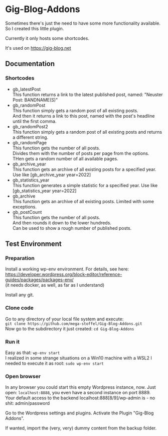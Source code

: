# Gig-Blog-Addons

Sometimes there's just the need to have some more functionality available. So I created this little plugin.

Currently it only hosts some shortcodes.

It's used on https://gig-blog.net

## Documentation

### Shortcodes

- gb_latestPost  
This function returns a link to the latest published post, named: "Neuster Post: BANDNAME(S)"  
- gb_randomPost  
This function simply gets a random post of all existing posts.  
And then it returns a link to this post, named with the post's headline until the first comma.  
- gb_randomPost2  
This function simply gets a random post of all existing posts and returns a different string.  
- gb_randomPage  
This function gets the number of all posts.  
Divides them with the number of posts per page from the options.  
THen gets a random number of all available pages.  
- gb_archive_year  
This function gets an archive of all existing posts for a specified year.  
Use like [gb_archive_year year=2022]  
- gb_statistics_year  
This function generates a simple statistic for a specified year.
Use like [gb_statistics_year year=2022]  
- gb_archive  
This function gets an archive of all existing posts. Limited with some exceptions.  
- gb_postCount    
This function gets the number of all posts.  
And then rounds it down to the lower hundreds.  
Can be used to show a rough number of published posts.  

## Test Environment

### Preparation

Install a working wp-env environment. For details, see here:  
https://developer.wordpress.org/block-editor/reference-guides/packages/packages-env/  
(it needs docker, as well, as far as I understand)

Install any git.

### Clone code

Go to any directory of your local file system and execute:  
```git clone https://github.com/mega-stoffel/Gig-Blog-Addons.git```  
Now go to the subdirectory it just created: `cd Gig-Blog-Addons`

### Run it

Easy as that: `wp-env start`  
I realized in some strange situations on a Win10 machine with a WSL2 I needed to execute it as root: `sudo wp-env start`

### Open browser

In any browser you could start this empty Wordpress instance, now. Just open: `localhost:8888`, you even have a second instance on port 8889.  
Your default access to the backend localhost:888[8/9]/wp-admin is - no shit: admin/password  

Go to the Wordpress settings and plugins. Activate the Plugin "Gig-Blog Addons".

If wanted, import the (very, very) dummy content from the backup folder.

